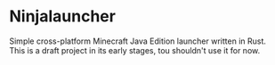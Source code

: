 # Ninjalauncher
Simple cross-platform Minecraft Java Edition launcher written in Rust.\
This is a draft project in its early stages, tou shouldn't use it for now.
